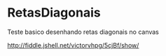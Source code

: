 RetasDiagonais
==============

Teste basico desenhando retas diagonais no canvas

http://fiddle.jshell.net/victorvhpg/5cjBf/show/